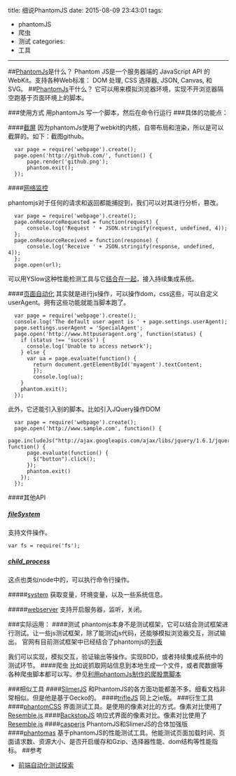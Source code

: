 title: 细说PhantomJS
date: 2015-08-09 23:43:01
tags:
- phantomJS
- 爬虫
- 测试
categories:
- 工具
---
##[PhantomJs](http://phantomjs.org/)是什么？
Phantom JS是一个服务器端的 JavaScript API 的 WebKit。支持各种Web标准： DOM 处理, CSS 选择器, JSON, Canvas, 和 SVG。
##[PhantomJs](http://phantomjs.org/)干什么？
它可以用来模拟浏览器环境，实现不开浏览器隔空跑基于页面环境上的脚本。

###使用方式
用phantomJs 写一个脚本，然后在命令行运行
###具体的功能点：

####[截屏](http://phantomjs.org/screen-capture.html)
因为phantomJs使用了webkit的内核，自带布局和渲染，所以是可以截屏的。如下：截图github。

      var page = require('webpage').create();
      page.open('http://github.com/', function() {
          page.render('github.png');
          phantom.exit();
      });


####[网络监控](http://phantomjs.org/network-monitoring.html)
<!--more-->
phantomjs对于任何的请求和返回都能捕捉到，我们可以对其进行分析，篡改。

      var page = require('webpage').create();
      page.onResourceRequested = function(request) {
          console.log('Request ' + JSON.stringify(request, undefined, 4));
      };
      page.onResourceReceived = function(response) {
          console.log('Receive ' + JSON.stringify(response, undefined, 4));
      };
      page.open(url);

可以用YSlow这种性能检测工具与它[结合在一起](http://yslow.org/phantomjs/)，接入持续集成系统。

####[页面自动化](http://phantomjs.org/page-automation.html)
其实就是进行js操作，可以操作dom，css这些，可以自定义userAgent。拥有这些功能就能当脚本跑了。

      var page = require('webpage').create();
      console.log('The default user agent is ' + page.settings.userAgent);
      page.settings.userAgent = 'SpecialAgent';
      page.open('http://www.httpuseragent.org', function(status) {
        if (status !== 'success') {
          console.log('Unable to access network');
        } else {
          var ua = page.evaluate(function() {
            return document.getElementById('myagent').textContent;
            });
            console.log(ua);
        }
        phantom.exit();
      });

此外，它还能引入别的脚本。比如引入JQuery操作DOM

      var page = require('webpage').create();
      page.open('http://www.sample.com', function() {
        page.includeJs("http://ajax.googleapis.com/ajax/libs/jquery/1.6.1/jquery.min.js", function() {
          page.evaluate(function() {
            $("button").click();
          });
          phantom.exit()
        });
      });

####其他API
##### [fileSystem](http://phantomjs.org/api/fs/method/absolute.html)
支持文件操作。

    var fs = require('fs');

##### [child_process](http://phantomjs.org/api/child_process/)
这点也类似node中的，可以执行命令行操作。

#####[system](http://phantomjs.org/api/system/)
获取变量，环境变量，以及一些系统信息。

#####[webserver](http://phantomjs.org/api/webserver/)
支持开启服务器，监听，关闭。


###实际运用：
####测试
phantomjs本身不是测试框架，它可以结合测试框架进行测试。让一些js测试框架，除了能测试js代码，还能够模拟浏览器交互，测试输出。
官网有目前测试框架中已经结合了phantomjs的[列表](http://phantomjs.org/headless-testing.html)

我们可以实现，模拟交互，验证输出等操作。实现BDD，或者持续集成系统中的测试环节。
####爬虫
比如说抓取网站信息到本地生成一个文件，或者爬数据等各种爬虫脚本都可以写。参见[利用phantomJs制作的爬股票脚本](http://yukihe.com/2015/07/02/%E5%88%A9%E7%94%A8phantomJs%E5%88%B6%E4%BD%9C%E7%9A%84%E7%88%AC%E8%82%A1%E7%A5%A8%E8%84%9A%E6%9C%AC/)

###相似工具
####[SlimerJS](http://slimerjs.org/)
和PhantomJS的各方面功能都差不多。细看文档非常相似。但是他是基于Gecko的。
####[trifleJS](http://triflejs.org/)
同上之ie版。
###衍生工具
####[phantomCSS](https://github.com/Huddle/PhantomCSS)
界面测试工具。是使用的像素对比的方式。像素对比使用了[Resemble.js](http://huddle.github.io/Resemble.js/)
####[BackstopJS](http://garris.github.io/BackstopJS/)
响应式界面的像素对比。像素对比使用了[Resemble.js](http://huddle.github.io/Resemble.js/)
####[casperjs](http://casperjs.readthedocs.org/en/latest/)
PhantomJS和SlimerJS的合体加强版
####[phantomas](https://github.com/macbre/phantomas)
基于phantomJS的性能测试工具。他能测试页面加载时间、页面请求数、资源大小、是否开启缓存和Gzip、选择器性能、dom结构等性能指标。
##参考
+ [前端自动化测试探索](http://fex.baidu.com/blog/2015/07/front-end-test/)
